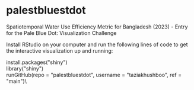 # palestbluestdot
Spatiotemporal Water Use Efficiency Metric for Bangladesh (2023) - Entry for the Pale Blue Dot: Visualization Challenge

Install RStudio on your computer and run the following lines of code to get the interactive visualization up and running:

install.packages("shiny")\
library("shiny")\
runGitHub(repo = "palestbluestdot", username = "taziakhushboo", ref = "main")\

